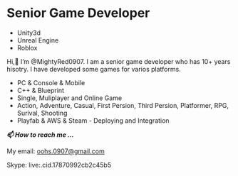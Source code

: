# Senior Game Developer
- Unity3d 
- Unreal Engine
- Roblox

Hi,👋 I’m @MightyRed0907.
I am a senior game developer who has 10+ years hisotry.
I have developed some games for varios platforms.
* PC & Console & Mobile
* C++ & Blueprint
* Single, Muliplayer and Online Game
* Action, Adventure, Casual, First Persion, Third Persion, Platformer, RPG, Surival, Shooting
* Playfab & AWS & Steam - Deploying and Integration

***📫 How to reach me ...***

My email: oohs.0907@gmail.com

Skype: live:.cid.17870992cb2c45b5
<!---
MightyRed0907/MightyRed0907 is a ✨ special ✨ repository because its `README.md` (this file) appears on your GitHub profile.
You can click the Preview link to take a look at your changes.
--->
